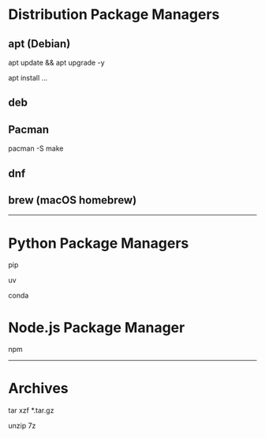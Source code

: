 # Distribution Package Managers


## apt (Debian)

apt update && apt upgrade -y

apt install …


## deb


## Pacman

pacman -S make


## dnf


## brew (macOS homebrew)

---

# Python Package Managers

pip

uv

conda


# Node.js Package Manager

npm

---

# Archives

tar xzf *.tar.gz

unzip
7z


